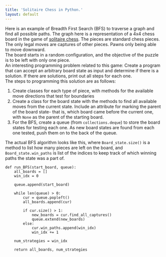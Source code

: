 ```yaml
---
title: 'Solitaire Chess in Python.'
layout: default
---
```


Here is an example of Breadth First Search (BFS) to traverse a graph and find all possible paths. The graph here is a representation of a 4x4 chess board in the game of [solitaire chess](http://www.thinkfun.com/microsite/solitairechess/demo). The pieces are standard chess pieces. The only legal moves are captures of other pieces. Pawns only being able to move downward.  
The board starts in a random configuration, and the objective of the puzzle is to be left with only one piece.  
An interesting programming problem related to this game: Create a program that can accept an arbitrary board state as input and determine if there is a solution. If there are solutions, print out all steps for each one.  
The steps to programming this solution are as follows:
1. Create classes for each type of piece, with methods for the available move directions that test for boundaries
2. Create a class for the board state with the methods to find all available moves from the current state. Include an attribute for marking the parent of the board state- that is, which board came before the current one, with `None` as the parent of the starting board.
3. For the BFS, create a queue (from `collections.deque`) to store the board states for testing each one. As new board states are found from each one tested, push them on to the back of the queue.

The actual BFS algorithm looks like this, where `Board_state.size()` is a method to list how many pieces are left on the board, and `Board_state.win_paths` is list of the indices to keep track of which winning paths the state was a part of.

    def run_BFS(start_board, queue):
        all_boards = []
        win_idx = 0

        queue.append(start_board)

        while len(queue) > 0:
            cur = queue.popleft()
            all_boards.append(cur)

            if cur.size() > 1:
                new_boards = cur.find_all_captures()
                queue.extend(new_boards)
            else:
                cur.win_paths.append(win_idx)
                win_idx += 1

        num_strategies = win_idx

        return all_boards, num_strategies

